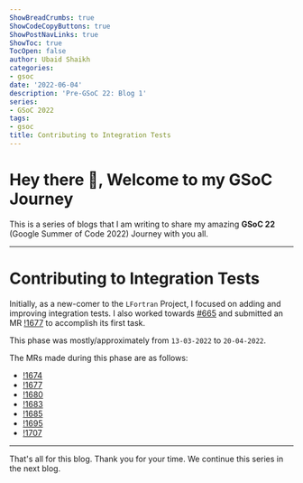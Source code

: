 ```yaml
---
ShowBreadCrumbs: true
ShowCodeCopyButtons: true
ShowPostNavLinks: true
ShowToc: true
TocOpen: false
author: Ubaid Shaikh
categories:
- gsoc
date: '2022-06-04'
description: 'Pre-GSoC 22: Blog 1'
series:
- GSoC 2022
tags:
- gsoc
title: Contributing to Integration Tests
---
```


# Hey there 🤗, Welcome to my GSoC Journey

<!--more-->

This is a series of blogs that I am writing to share my amazing **GSoC 22** (Google Summer of Code 2022) Journey with you all. 

---

# Contributing to Integration Tests

Initially, as a new-comer to the `LFortran` Project, I focused on adding and improving integration tests.
I also worked towards [#665](https://gitlab.com/lfortran/lfortran/-/issues/665)
and submitted an MR [!1677](https://gitlab.com/lfortran/lfortran/-/merge_requests/1677) to accomplish its first task.

This phase was mostly/approximately from `13-03-2022` to `20-04-2022`.

The MRs made during this phase are as follows:
- [!1674](https://gitlab.com/lfortran/lfortran/-/merge_requests/1674)
- [!1677](https://gitlab.com/lfortran/lfortran/-/merge_requests/1677)
- [!1680](https://gitlab.com/lfortran/lfortran/-/merge_requests/1680)
- [!1683](https://gitlab.com/lfortran/lfortran/-/merge_requests/1683)
- [!1685](https://gitlab.com/lfortran/lfortran/-/merge_requests/1685)
- [!1695](https://gitlab.com/lfortran/lfortran/-/merge_requests/1695)
- [!1707](https://gitlab.com/lfortran/lfortran/-/merge_requests/1707)

---

That's all for this blog. Thank you for your time. We continue this series in the next blog.
